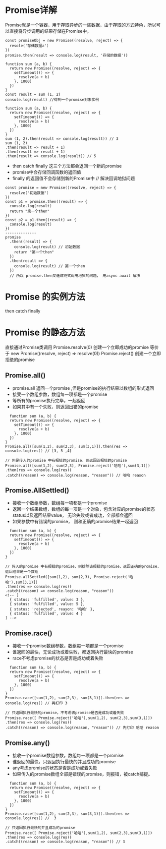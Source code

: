 # Promise详解
Promise就是一个容器，用于存取异步的一些数据，由于存取的方式特色，所以可以直接将异步调用的结果存储在Promise中。
```
const promiseObj = new Promise((resolve, reject) => {
  resole('存储数据a')
})
promise.then(result => console.log(result, '存储的数据'))
```

```
function sum (a, b) {
  return new Promise((resolve, reject) => {
    setTimeout(() => {
      resolve(a + b)
    }, 1000)
  })
}
const result = sum (1, 2)
console.log(result) //得到一个promise对象实例
```
```
function sum (a, b) {
  return new Promise((resolve, reject) => {
    setTimeout(() => {
      resolve(a + b)
    }, 1000)
  })
}
sum (1, 2).then(result => console.log(result)) // 3
sum (1, 2)
.then(result => result + 1)
.then(result => result + 1)
.then(result => console.log(result)) // 5
```
- then catch finally 这三个方法都会返回一个新的promise
- promise中会存储回调函数的返回值
- finally 的返回值不会存储到新的Promise中
// 解决回调地狱问题
```
const promise = new Promise((resolve, reject) => {
  resolve("初始数据")
})
const p1 = promise.then((result) => {
  console.log(result)
  return "第一个then"
})
const p2 = p1.then((result) => {
  console.log(result)
})
--------------
promise
  .then((result) => {
    console.log(result) // 初始数据
    return "第一个then"
  })
  .then(result => {
    console.log(result) // 第一个then
  })
  // 所以 promise.then又造成链式调用地狱的问题， 用async await 解决
```
# Promise 的实例方法
then catch finally

# Promise 的静态方法
直接通过Promise类调用
Promise.resolve(0) 创建一个立即成功的promise 等价于  new Promise((resolve, reject) => resolve(0))
Promise.reject() 创建一个立即拒绝的promise

  ## Promise.all() 
- promise.all 返回一个promise ,但是promise的执行结果以数组的形式返回
- 接受一个数组参数，数组每一项都是一个promise
- 等所有的promise执行完毕，一起返回
- 如果其中有一个失败，则返回出错的promise
```
  function sum (a, b) {
  return new Promise((resolve, reject) => {
    setTimeout(() => {
      resolve(a + b)
    }, 1000)
  })
}
Promise.all([sum(1,2), sum(2,3), sum(3,1)]).then(res => console.log(res)) // [3, 5 ,4]

// 但是传入的promise 中有报错的promise，则返回该报错的promise
Promise.all([sum(1,2), sum(2,3), Promise.reject('哈哈'),sum(3,1)])
.then(res => console.log(res))
.catch((reason) => console.log(reason, "reason")) // 哈哈 reason
```
##  Promise.AllSettled()
- 接收一个数组参数，数组每一项都是一个promise
- 返回一个结果数组，数组的每一项是一个对象，包含对应的promise的状态status以及返回结果value， 无论失败或者成功，全部都会返回
- 如果参数中有错误的promise， 则和正确的promise结果一起返回
```
  function sum (a, b) {
  return new Promise((resolve, reject) => {
    setTimeout(() => {
      resolve(a + b)
    }, 1000)
  })
}

// 传入的promise 中有报错的promise，则排除该报错的promise，返回正确的promise，返回结果是一个数组
Promise.allSettled([sum(1,2), sum(2,3), Promise.reject('哈哈'),sum(3,1)])
.then(res => console.log(res))
.catch((reason) => console.log(reason, "reason")) 
<!-- [
  { status: 'fulfilled', value: 3 },
  { status: 'fulfilled', value: 5 },
  { status: 'rejected', reason: '哈哈' },
  { status: 'fulfilled', value: 4 }
] -->
```
## Promise.race()
- 接收一个promise数组参数，数组每一项都是一个promise
- 谁返回的最快，无论成功或着失败，都返回执行最快的promise
- race不考虑promise的状态是否是成功或着失败
```
  function sum (a, b) {
  return new Promise((resolve, reject) => {
    setTimeout(() => {
      resolve(a + b)
    }, 1000)
  })
}
Promise.race([sum(1,2), sum(2,3), sum(3,1)]).then(res => console.log(res)) // 再打印 3

// 只返回执行最快的promise，不考虑该promise是否是成功或着失败
Promise.race([ Promise.reject('哈哈'),sum(1,2), sum(2,3),sum(3,1)])
.then(res => console.log(res))
.catch((reason) => console.log(reason, "reason")) // 先打印 哈哈 reason
```
## Promise.any()
- 接收一个promise数组参数，数组每一项都是一个promise
- 谁返回的最快，只返回执行最快的并且成功的promise
- any考虑promise的状态是否是成功或着失败
- 如果传入的promise数组全部是错误的promise，则报错，被catch捕捉。
```
  function sum (a, b) {
  return new Promise((resolve, reject) => {
    setTimeout(() => {
      resolve(a + b)
    }, 1000)
  })
}
Promise.race([sum(1,2), sum(2,3), sum(3,1)]).then(res => console.log(res)) //  3

// 只返回执行最快的并且成功的promise
Promise.race([ Promise.reject('哈哈'),sum(1,2), sum(2,3),sum(3,1)])
.then(res => console.log(res))
.catch((reason) => console.log(reason, "reason")) // 3
```